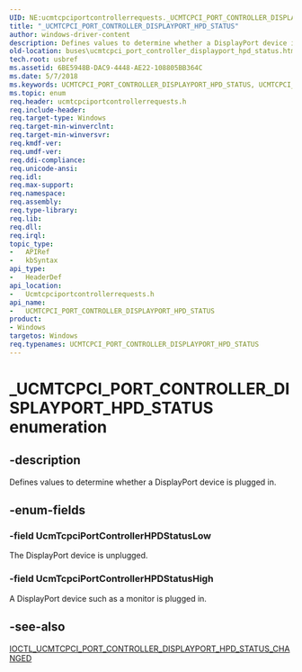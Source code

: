 ```yaml
---
UID: NE:ucmtcpciportcontrollerrequests._UCMTCPCI_PORT_CONTROLLER_DISPLAYPORT_HPD_STATUS
title: "_UCMTCPCI_PORT_CONTROLLER_DISPLAYPORT_HPD_STATUS"
author: windows-driver-content
description: Defines values to determine whether a DisplayPort device is plugged in.
old-location: buses\ucmtcpci_port_controller_displayport_hpd_status.htm
tech.root: usbref
ms.assetid: 6BE5948B-DAC9-4448-AE22-108805BB364C
ms.date: 5/7/2018
ms.keywords: UCMTCPCI_PORT_CONTROLLER_DISPLAYPORT_HPD_STATUS, UCMTCPCI_PORT_CONTROLLER_DISPLAYPORT_HPD_STATUS enumeration [Buses], UcmTcpciPortControllerHPDStatusHigh, UcmTcpciPortControllerHPDStatusLow, _UCMTCPCI_PORT_CONTROLLER_DISPLAYPORT_HPD_STATUS, buses.ucmtcpci_port_controller_displayport_hpd_status, ucmtcpciportcontrollerrequests/UCMTCPCI_PORT_CONTROLLER_DISPLAYPORT_HPD_STATUS, ucmtcpciportcontrollerrequests/UcmTcpciPortControllerHPDStatusHigh, ucmtcpciportcontrollerrequests/UcmTcpciPortControllerHPDStatusLow
ms.topic: enum
req.header: ucmtcpciportcontrollerrequests.h
req.include-header: 
req.target-type: Windows
req.target-min-winverclnt: 
req.target-min-winversvr: 
req.kmdf-ver: 
req.umdf-ver: 
req.ddi-compliance: 
req.unicode-ansi: 
req.idl: 
req.max-support: 
req.namespace: 
req.assembly: 
req.type-library: 
req.lib: 
req.dll: 
req.irql: 
topic_type:
-	APIRef
-	kbSyntax
api_type:
-	HeaderDef
api_location:
-	Ucmtcpciportcontrollerrequests.h
api_name:
-	UCMTCPCI_PORT_CONTROLLER_DISPLAYPORT_HPD_STATUS
product:
- Windows
targetos: Windows
req.typenames: UCMTCPCI_PORT_CONTROLLER_DISPLAYPORT_HPD_STATUS
---
```


# _UCMTCPCI_PORT_CONTROLLER_DISPLAYPORT_HPD_STATUS enumeration


## -description


Defines values to determine whether a DisplayPort device is plugged in.


## -enum-fields




### -field UcmTcpciPortControllerHPDStatusLow

The DisplayPort device is unplugged.


### -field UcmTcpciPortControllerHPDStatusHigh

A DisplayPort device such as a monitor is plugged in.


## -see-also




<a href="https://msdn.microsoft.com/library/windows/hardware/mt805831">IOCTL_UCMTCPCI_PORT_CONTROLLER_DISPLAYPORT_HPD_STATUS_CHANGED</a>
 

 


